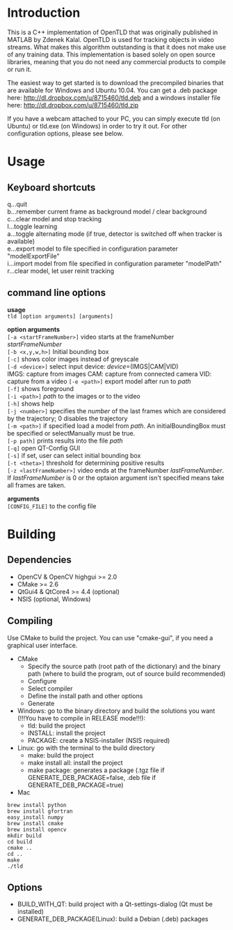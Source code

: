  Introduction
==============

This is a C++ implementation of OpenTLD that was originally published in MATLAB by Zdenek Kalal. OpenTLD is used for tracking objects in video streams. What makes this algorithm outstanding is that it does not make use of any training data. This implementation is based solely on open source libraries, meaning that you do not need any commercial products to compile or run it.

The easiest way to get started is to download the precompiled binaries that are available for Windows and Ubuntu 10.04. You can get a .deb package here:
http://dl.dropbox.com/u/8715460/tld.deb
and a windows installer file here:
http://dl.dropbox.com/u/8715460/tld.zip

If you have a webcam attached to your PC, you can simply execute tld (on Ubuntu) or tld.exe (on Windows) in order to
try it out. For other configuration options, please see below.

 Usage
=======

Keyboard shortcuts
-------------------

q...quit  
b...remember current frame as background model / clear background  
c...clear model and stop tracking  
l...toggle learning  
a...toggle alternating mode (if true, detector is switched off when tracker is available)  
e...export model to file specified in configuration parameter "modelExportFile"  
i...import model from file specified in configuration parameter "modelPath"  
r...clear model, let user reinit tracking

command line options
--------------------

__usage__  
`tld [option arguments] [arguments]`

__option arguments__  
`[-a <startFrameNumber>]` video starts at the frameNumber _startFrameNumber_  
`[-b <x,y,w,h>]` Initial bounding box  
`[-c]` shows color images instead of greyscale  
`[-d <device>]` select input device: _device_=(IMGS|CAM|VID)  
	IMGS: capture from images
	CAM: capture from connected camera
	VID: capture from a video
`[-e <path>]` export model after run to _path_  
`[-f]` shows foreground  
`[-i <path>]` _path_ to the images or to the video  
`[-h]` shows help  
`[-j <number>]` specifies the _number_ of the last frames which are considered by the trajectory; 0 disables the trajectory  
`[-m <path>]` if specified load a model from _path_. An initialBoundingBox must be specified or selectManually must be true.  
`[-p path]` prints results into the file _path_  
`[-q]` open QT-Config GUI  
`[-s]` if set, user can select initial bounding box  
`[-t <theta>]` threshold for determining positive results  
`[-z <lastFrameNumber>]` video ends at the frameNumber _lastFrameNumber_.
	If _lastFrameNumber_ is 0 or the optaion argument isn't specified means
	take all frames are taken.  

__arguments__  
`[CONFIG_FILE]` to the config file

 Building
=========

Dependencies
------------

* OpenCV & OpenCV highgui >= 2.0
* CMake >= 2.6
* QtGui4 & QtCore4 >= 4.4 (optional)
* NSIS (optional, Windows)


Compiling
---------

Use CMake to build the project. You can use "cmake-gui", if you need a graphical user interface.

* CMake
	* Specify the source path (root path of the dictionary) and the binary path (where to build the program, out
	  of source build recommended)
	* Configure
	* Select compiler
	* Define the install path and other options
	* Generate
* Windows: go to the binary directory and build the solutions you want (!!!You have to compile in RELEASE mode!!!):
	* tld: build the project
	* INSTALL: install the project
	* PACKAGE: create a NSIS-installer (NSIS required)
* Linux: go with the terminal to the build directory
	* make: build the project
	* make install all: install the project
	* make package: generates a package (.tgz file if GENERATE_DEB_PACKAGE=false, .deb file if GENERATE_DEB_PACKAGE=true)
* Mac

```
brew install python
brew install gfortran
easy_install numpy
brew install cmake
brew install opencv
mkdir build
cd build
cmake ..
cd ..
make
./tld
```

Options
-------

* BUILD_WITH_QT: build project with a Qt-settings-dialog (Qt must be installed)
* GENERATE_DEB_PACKAGE(Linux): build a Debian (.deb) packages
